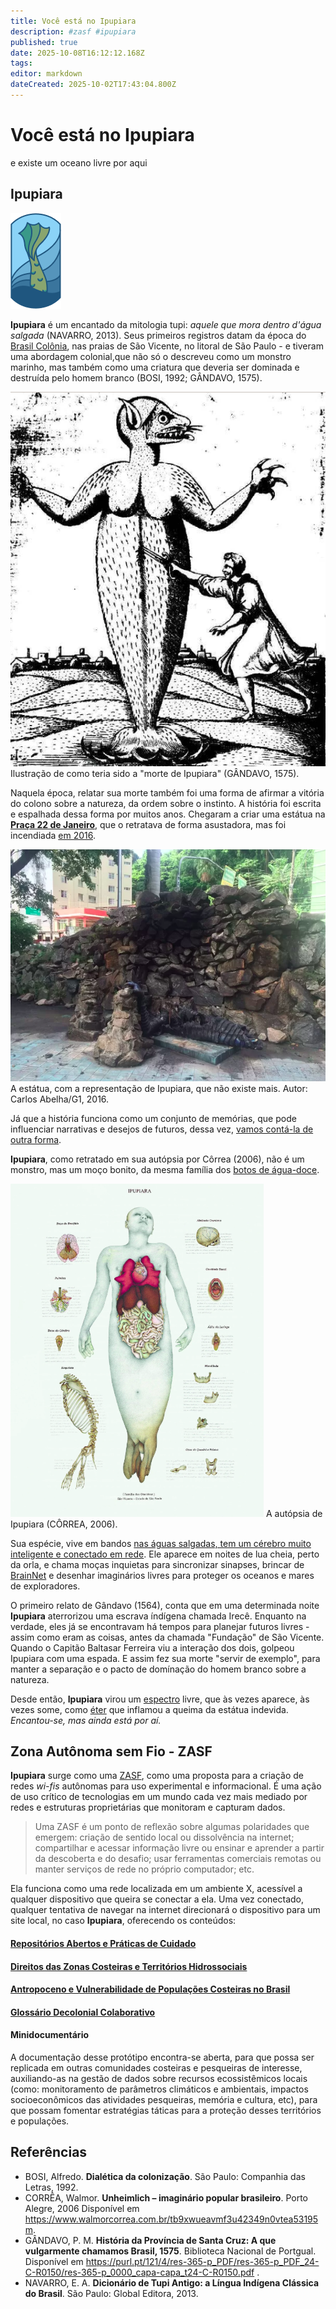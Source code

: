 ```yaml
---
title: Você está no Ipupiara
description: #zasf #ipupiara
published: true
date: 2025-10-08T16:12:12.168Z
tags: 
editor: markdown
dateCreated: 2025-10-02T17:43:04.800Z
---
```


# Você está no Ipupiara
e existe um oceano livre por aqui

## Ipupiara

![ipupiara_1.png](/projetos/maedagua/ipupiara_1.png)

**Ipupiara** é um encantado da mitologia tupi: *aquele que mora dentro d'água salgada* (NAVARRO, 2013). Seus primeiros registros datam da época do [Brasil Colônia](https://www.politize.com.br/brasil-colonia/), nas praias de São Vicente, no litoral de São Paulo - e tiveram uma abordagem colonial,que não só o descreveu como um monstro marinho, mas também como uma criatura que deveria ser dominada e destruída pelo homem branco (BOSI, 1992; GÂNDAVO, 1575). 

![ipu1.png](/projetos/maedagua/ipu1.png)
Ilustração de como teria sido a "morte de Ipupiara" (GÂNDAVO, 1575).

Naquela época, relatar sua morte também foi uma forma de afirmar a vitória do colono sobre a natureza, da ordem sobre o instinto. A história foi escrita e espalhada dessa forma por muitos anos. Chegaram a criar uma estátua na [**Praça 22 de Janeiro**](https://maps.app.goo.gl/ixfp87b4SQrkwcMH8), que o retratava de forma asustadora, mas foi incendiada [em 2016](https://g1.globo.com/sp/santos-regiao/noticia/2016/02/monumento-lenda-do-ipupiara-pega-fogo-em-sao-vicente-sp.html). 

![ipufogo.png](/projetos/maedagua/ipufogo.png)
A estátua, com a representação de Ipupiara, que não existe mais. Autor: Carlos Abelha/G1, 2016.

Já que a história funciona como um conjunto de memórias, que pode influenciar  narrativas e desejos de futuros, dessa vez, [vamos contá-la de outra forma](https://www.bbc.com/portuguese/internacional-54669548).

**Ipupiara**, como retratado em sua autópsia por Côrrea (2006), não é um monstro, mas um moço bonito, da mesma família dos [botos de água-doce](https://www.nationalgeographicbrasil.com/animais/2023/07/boto-cor-de-rosa-a-lenda-do-animal-que-se-transforma-em-humano-e-outras-curiosidades-0). 

![ipu2.png](/projetos/maedagua/ipu2.png)
A autópsia de Ipupiara (CÔRREA, 2006).

Sua espécie, vive em bandos [nas águas salgadas, tem um cérebro muito inteligente e conectado em rede](https://super.abril.com.br/ciencia/a-verdadeira-inteligencia-dos-golfinhos/#:~:text=Al%C3%A9m%20disso%2C%20vis%C3%A3o%20e%20audi%C3%A7%C3%A3o,grande%20quanto%20cumprimentar%20um%20ET.). Ele aparece em noites de lua cheia, perto da orla, e chama moças inquietas para sincronizar sinapses, brincar de [BrainNet](https://doi.org/10.1038/s41598-019-41895-7) e desenhar imaginários livres para proteger os oceanos e mares de exploradores.

O primeiro relato de Gândavo (1564), conta que em uma determinada noite **Ipupiara** aterrorizou uma escrava índígena chamada Irecê. Enquanto na verdade, eles já se encontravam há tempos para planejar futuros livres - assim como eram as coisas, antes da chamada "Fundação" de São Vicente. Quando o Capitão Baltasar Ferreira viu a interação dos dois, golpeou Ipupiara com uma espada. E assim fez sua morte "servir de exemplo", para manter a separação e o pacto de domínação do homem branco sobre a natureza. 

Desde então, **Ipupiara** virou um [espectro](https://michaelis.uol.com.br/busca?id=bxEA) livre, que às vezes aparece, às vezes some, como [éter](https://michaelis.uol.com.br/busca?id=zvyO) que inflamou a queima da estátua indevida. *Encantou-se, mas ainda está por aí.*

## Zona Autônoma sem Fio - ZASF

**Ipupiara** surge como uma [ZASF](https://desvio.github.io/blog/zasf/), como uma proposta para a criação de redes *wi-fis* autônomas para uso experimental e informacional. É uma ação de uso crítico de tecnologias em um mundo cada vez mais mediado por redes e estruturas proprietárias que monitoram e capturam dados.

> Uma ZASF é um ponto de reflexão sobre algumas polaridades que emergem: criação de sentido local ou dissolvência na internet; compartilhar e acessar informação livre ou ensinar e aprender a partir da descoberta e do desafio; usar ferramentas comerciais remotas ou manter serviços de rede no próprio computador; etc.

Ela funciona como uma rede localizada em um ambiente X, acessível a qualquer dispositivo que queira se conectar a ela. Uma vez conectado, qualquer tentativa de navegar na internet direcionará o dispositivo para um site local, no caso **Ipupiara**, oferecendo os conteúdos:

#### [Repositórios Abertos e Práticas de Cuidado](https://maedagua.fonte.wiki/repositoriosabertos/)
#### [Direitos das Zonas Costeiras e Territórios Hidrossociais](https://maedagua.fonte.wiki/direitoszonascosteiras/)
#### [Antropoceno e Vulnerabilidade de Populações Costeiras no Brasil](https://maedagua.fonte.wiki/antropoceno)
#### [Glossário Decolonial Colaborativo](/projetos/maedagua/glossariodecolonial) 
#### Minidocumentário

A documentação desse protótipo encontra-se aberta, para que possa ser replicada em outras comunidades costeiras e pesqueiras de interesse, auxiliando-as na gestão de dados sobre recursos ecossistêmicos locais (como: monitoramento de parâmetros climáticos e ambientais, impactos socioeconômicos das atividades pesqueiras, memória e cultura, etc), para que possam fomentar estratégias táticas para a proteção desses territórios e populações.


## Referências
- BOSI, Alfredo. **Dialética da colonização**. São Paulo: Companhia das Letras, 1992.
- CORRÊA, Walmor. **Unheimlich – imaginário popular brasileiro**. Porto Alegre, 2006 Disponível em https://www.walmorcorrea.com.br/tb9xwueavmf3u42349n0vtea53195m.
- GÂNDAVO, P. M. **História da Província de Santa Cruz: A que vulgarmente chamamos Brasil, 1575**. Biblioteca Nacional de Portgual. Disponível em https://purl.pt/121/4/res-365-p_PDF/res-365-p_PDF_24-C-R0150/res-365-p_0000_capa-capa_t24-C-R0150.pdf .
- NAVARRO, E. A. **Dicionário de Tupi Antigo: a Língua Indígena Clássica do Brasil**. São Paulo: Global Editora, 2013.